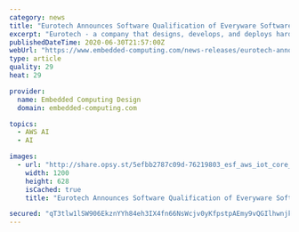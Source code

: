 ```yaml
---
category: news
title: "Eurotech Announces Software Qualification of Everyware Software Framework with AWS IoT Core"
excerpt: "Eurotech - a company that designs, develops, and deploys hardware, software, services and solutions for the Internet of Things (IoT) - is extending its commitment as a Select Technology Partner in the Amazon Web Services (AWS) Partner Network and today announced the software qualification of the Everyware Software Framework (ESF) with AWS IoT Core."
publishedDateTime: 2020-06-30T21:57:00Z
webUrl: "https://www.embedded-computing.com/news-releases/eurotech-announces-software-qualification-of-everyware-software-framework-with-aws-iot-core"
type: article
quality: 29
heat: 29

provider:
  name: Embedded Computing Design
  domain: embedded-computing.com

topics:
  - AWS AI
  - AI

images:
  - url: "http://share.opsy.st/5efbb2787c09d-76219803_esf_aws_iot_core_qualification.jpg"
    width: 1200
    height: 628
    isCached: true
    title: "Eurotech Announces Software Qualification of Everyware Software Framework with AWS IoT Core"

secured: "qT3tlw1lSW906EkznYYh84eh3IX4fn66NsWcjv0yKfpstpAEmy9vQGIlhwnjkGSJKoBDJAVqhZlZWIYX8D8Q1vm0Nvj3pSpKsxUNAkeC/uyxp7G92bJXC+w84TDvxALO8LphMEQ6PnoXsYaVoDalrwMHmUy599GYNIQRsw2pBrpcHoNkXXn6zB1zD+ABaTrIpyYwJjLjCnfcf69BwCz5HAc0spAuRjcLqlI9HkZ362PWKbeVEMncZTAVmD2/49MjadSHZiKrRPfmycSrXmDLwXnZr/uXB0eVpecQ3jooXPQSa5WuNv/ltRHF9pNKghLKv99d2nlDXSprI/zWLEuROg==;Ea/NFUQLi0GTV3bWPxlAQw=="
---
```


